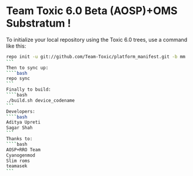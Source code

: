 Team Toxic 6.0 Beta (AOSP)+OMS Substratum !
===========

To initialize your local repository using the Toxic 6.0 trees, use a command like this:
````bash
repo init -u git://github.com/Team-Toxic/platform_manifest.git -b mm
```
Then to sync up:
````bash
repo sync
```
Finally to build:
````bash
./build.sh device_codename
```
Developers:
````bash
Aditya Upreti
Sagar Shah
```
Thanks to:
````bash
AOSP+RRO Team
Cyanogenmod
Slim roms
teamasek
```
